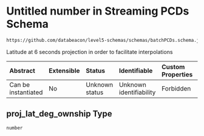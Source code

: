 # Untitled number in Streaming PCDs Schema

```txt
https://github.com/databeacon/level5-schemas/schemas/batchPCDs.schema.json#/properties/proj_lat_deg_ownship
```

Latitude at 6 seconds projection in order to facilitate interpolations

| Abstract            | Extensible | Status         | Identifiable            | Custom Properties | Additional Properties | Access Restrictions | Defined In                                                                        |
| :------------------ | :--------- | :------------- | :---------------------- | :---------------- | :-------------------- | :------------------ | :-------------------------------------------------------------------------------- |
| Can be instantiated | No         | Unknown status | Unknown identifiability | Forbidden         | Allowed               | none                | [batchPCDs.schema.json\*](../../out/batchPCDs.schema.json "open original schema") |

## proj\_lat\_deg\_ownship Type

`number`
